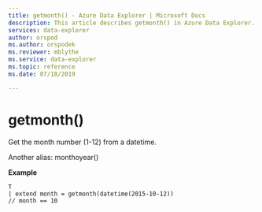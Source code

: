```yaml
---
title: getmonth() - Azure Data Explorer | Microsoft Docs
description: This article describes getmonth() in Azure Data Explorer.
services: data-explorer
author: orspod
ms.author: orspodek
ms.reviewer: mblythe
ms.service: data-explorer
ms.topic: reference
ms.date: 07/18/2019

---
```

# getmonth()

Get the month number (1-12) from a datetime.

Another alias: monthoyear()

**Example**

```kusto
T 
| extend month = getmonth(datetime(2015-10-12))
// month == 10
```
